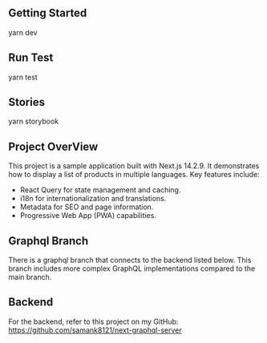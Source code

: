 ## Getting Started
yarn dev

## Run Test
yarn test

## Stories
yarn storybook

## Project OverView
This project is a sample application built with Next.js 14.2.9. It demonstrates how to display a list of products in multiple languages. Key features include:

- React Query for state management and caching.
- i18n for internationalization and translations.
- Metadata for SEO and page information.
- Progressive Web App (PWA) capabilities.

## Graphql Branch
There is a graphql branch that connects to the backend listed below. This branch includes more complex GraphQL implementations compared to the main branch.

## Backend
For the backend, refer to this project on my GitHub:
https://github.com/samank8121/next-graphql-server